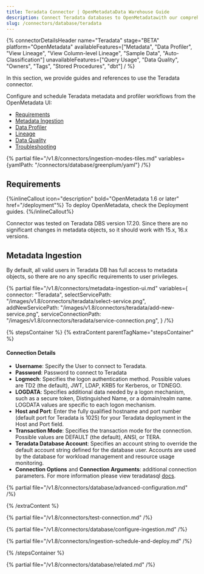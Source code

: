 ```yaml
---
title: Teradata Connector | OpenMetadataData Warehouse Guide
description: Connect Teradata databases to OpenMetadatawith our comprehensive connector guide. Step-by-step setup, configuration, and metadata extraction instructions.
slug: /connectors/database/teradata
---
```


{% connectorDetailsHeader
name="Teradata"
stage="BETA"
platform="OpenMetadata"
availableFeatures=["Metadata", "Data Profiler", "View Lineage", "View Column-level Lineage", "Sample Data", "Auto-Classification"]
unavailableFeatures=["Query Usage", "Data Quality", "Owners", "Tags", "Stored Procedures", "dbt"]
/ %}

In this section, we provide guides and references to use the Teradata connector.

Configure and schedule Teradata metadata and profiler workflows from the OpenMetadata UI:

- [Requirements](#requirements)
- [Metadata Ingestion](#metadata-ingestion)
- [Data Profiler](/how-to-guides/data-quality-observability/profiler/workflow)
- [Lineage](/how-to-guides/data-lineage/workflow)
- [Data Quality](/how-to-guides/data-quality-observability/quality/configure)
- [Troubleshooting](/connectors/database/teradata/troubleshooting)

{% partial file="/v1.8/connectors/ingestion-modes-tiles.md" variables={yamlPath: "/connectors/database/greenplum/yaml"} /%}

## Requirements
{%inlineCallout icon="description" bold="OpenMetadata 1.6 or later" href="/deployment"%}
To deploy OpenMetadata, check the Deployment guides.
{%/inlineCallout%}

Connector was tested on Teradata DBS version 17.20. Since there are no significant changes in metadata objects, so it should work with 15.x, 16.x versions.


## Metadata Ingestion

By default, all valid users in Teradata DB has full access to metadata objects, so there are no any specific requirements to user privileges.

{% partial 
  file="/v1.8/connectors/metadata-ingestion-ui.md" 
  variables={
    connector: "Teradata", 
    selectServicePath: "/images/v1.8/connectors/teradata/select-service.png",
    addNewServicePath: "/images/v1.8/connectors/teradata/add-new-service.png",
    serviceConnectionPath: "/images/v1.8/connectors/teradata/service-connection.png",
} 
/%}

{% stepsContainer %}
{% extraContent parentTagName="stepsContainer" %}

#### Connection Details

- **Username**: Specify the User to connect to Teradata.
- **Password**: Password to connect to Teradata
- **Logmech**: Specifies the logon authentication method. Possible values are TD2 (the default), JWT, LDAP, KRB5 for Kerberos, or TDNEGO.  
- **LOGDATA**: Specifies additional data needed by a logon mechanism, such as a secure token, Distinguished Name, or a domain/realm name. LOGDATA values are specific to each logon mechanism.
- **Host and Port**: Enter the fully qualified hostname and port number (default port for Teradata is 1025) for your Teradata deployment in the Host and Port field.
- **Transaction Mode**: Specifies the transaction mode for the connection. Possible values are DEFAULT (the default), ANSI, or TERA.
- **Teradata Database Account**: Specifies an account string to override the default account string defined for the database user. Accounts are used by the database for workload management and resource usage monitoring.
- **Connection Options** and **Connection Arguments**: additional connection parameters. For more information please view teradatasql [docs](https://pypi.org/project/teradatasql/).

{% partial file="/v1.8/connectors/database/advanced-configuration.md" /%}

{% /extraContent %}

{% partial file="/v1.8/connectors/test-connection.md" /%}

{% partial file="/v1.8/connectors/database/configure-ingestion.md" /%}

{% partial file="/v1.8/connectors/ingestion-schedule-and-deploy.md" /%}

{% /stepsContainer %}

{% partial file="/v1.8/connectors/database/related.md" /%}

